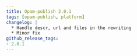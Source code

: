 ```yaml
---
title: Opam-publish 2.0.1
tags: [opam-publish, platform]
changelog: |
  * Handle descr, url and files in the rewriting
  * Minor fix
github_release_tags:
- 2.0.1
---
```


